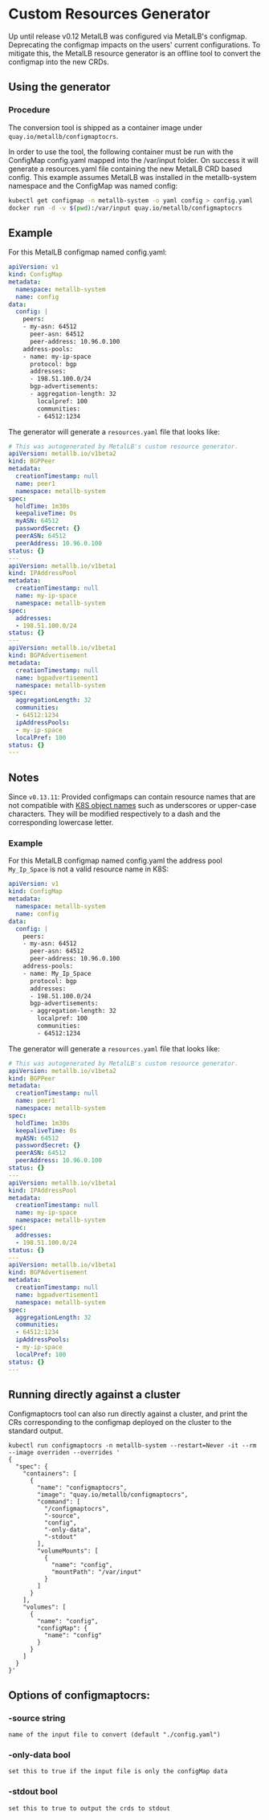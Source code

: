# Custom Resources Generator

Up until release v0.12 MetalLB was configured via MetalLB's configmap.
Deprecating the configmap impacts on the users' current configurations.
To mitigate this, the MetalLB resource generator is an offline tool to
convert the configmap into the new CRDs.

## Using the generator

### Procedure

The conversion tool is shipped as a container image under `quay.io/metallb/configmaptocrs`.

In order to use the tool, the following container must be run with the ConfigMap config.yaml mapped 
into the /var/input folder. On success it will generate a resources.yaml file containing the new MetalLB CRD based config.
This example assumes MetalLB was installed in the metallb-system namespace and the ConfigMap was named config:

```bash
kubectl get configmap -n metallb-system -o yaml config > config.yaml
docker run -d -v $(pwd):/var/input quay.io/metallb/configmaptocrs
```

## Example

For this MetalLB configmap named config.yaml:

```yaml
apiVersion: v1
kind: ConfigMap
metadata:
  namespace: metallb-system
  name: config
data:
  config: |
    peers:
    - my-asn: 64512
      peer-asn: 64512
      peer-address: 10.96.0.100
    address-pools:
    - name: my-ip-space
      protocol: bgp
      addresses:
      - 198.51.100.0/24
      bgp-advertisements:
      - aggregation-length: 32
        localpref: 100
        communities:
        - 64512:1234
```

The generator will generate a `resources.yaml` file that looks like:

```yaml
# This was autogenerated by MetalLB's custom resource generator.
apiVersion: metallb.io/v1beta2
kind: BGPPeer
metadata:
  creationTimestamp: null
  name: peer1
  namespace: metallb-system
spec:
  holdTime: 1m30s
  keepaliveTime: 0s
  myASN: 64512
  passwordSecret: {}
  peerASN: 64512
  peerAddress: 10.96.0.100
status: {}
---
apiVersion: metallb.io/v1beta1
kind: IPAddressPool
metadata:
  creationTimestamp: null
  name: my-ip-space
  namespace: metallb-system
spec:
  addresses:
  - 198.51.100.0/24
status: {}
---
apiVersion: metallb.io/v1beta1
kind: BGPAdvertisement
metadata:
  creationTimestamp: null
  name: bgpadvertisement1
  namespace: metallb-system
spec:
  aggregationLength: 32
  communities:
  - 64512:1234
  ipAddressPools:
  - my-ip-space
  localPref: 100
status: {}
---
```

## Notes

Since `v0.13.11`:
Provided configmaps can contain resource names that are not compatible with 
[K8S object names](https://kubernetes.io/docs/concepts/overview/working-with-objects/names/#dns-subdomain-names) 
such as underscores or upper-case characters. They will be modified respectively to a dash and the
corresponding lowercase letter.

### Example

For this MetalLB configmap named config.yaml the address pool `My_Ip_Space` is not a valid 
resource name in K8S:

```yaml
apiVersion: v1
kind: ConfigMap
metadata:
  namespace: metallb-system
  name: config
data:
  config: |
    peers:
    - my-asn: 64512
      peer-asn: 64512
      peer-address: 10.96.0.100
    address-pools:
    - name: My_Ip_Space
      protocol: bgp
      addresses:
      - 198.51.100.0/24
      bgp-advertisements:
      - aggregation-length: 32
        localpref: 100
        communities:
        - 64512:1234
```

The generator will generate a `resources.yaml` file that looks like:

```yaml
# This was autogenerated by MetalLB's custom resource generator.
apiVersion: metallb.io/v1beta2
kind: BGPPeer
metadata:
  creationTimestamp: null
  name: peer1
  namespace: metallb-system
spec:
  holdTime: 1m30s
  keepaliveTime: 0s
  myASN: 64512
  passwordSecret: {}
  peerASN: 64512
  peerAddress: 10.96.0.100
status: {}
---
apiVersion: metallb.io/v1beta1
kind: IPAddressPool
metadata:
  creationTimestamp: null
  name: my-ip-space
  namespace: metallb-system
spec:
  addresses:
  - 198.51.100.0/24
status: {}
---
apiVersion: metallb.io/v1beta1
kind: BGPAdvertisement
metadata:
  creationTimestamp: null
  name: bgpadvertisement1
  namespace: metallb-system
spec:
  aggregationLength: 32
  communities:
  - 64512:1234
  ipAddressPools:
  - my-ip-space
  localPref: 100
status: {}
---
```

## Running directly against a cluster

Configmaptocrs tool can also run directly against a cluster,
and print the CRs corresponding to the configmap deployed on
the cluster to the standard output.
```
kubectl run configmaptocrs -n metallb-system --restart=Never -it --rm --image overriden --overrides '
{
  "spec": {
    "containers": [
      {
        "name": "configmaptocrs",
        "image": "quay.io/metallb/configmaptocrs",
        "command": [
          "/configmaptocrs",
          "-source",
          "config",
          "-only-data",
          "-stdout"
        ],
        "volumeMounts": [
          {
            "name": "config",
            "mountPath": "/var/input"
          }
        ]
      }
    ],
    "volumes": [
      {
        "name": "config",
        "configMap": {
          "name": "config"
        }
      }
    ]
  }
}'
```

## Options of configmaptocrs:
  ### -source string
    name of the input file to convert (default "./config.yaml")
  ### -only-data bool
    set this to true if the input file is only the configMap data
  ### -stdout bool
    set this to true to output the crds to stdout
